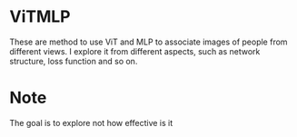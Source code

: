 # ViTMLP

These are method to use ViT and MLP to associate images of people from different views. I explore it from different aspects, such as network structure, loss function and so on.

# Note

The goal is to explore not how effective is it


